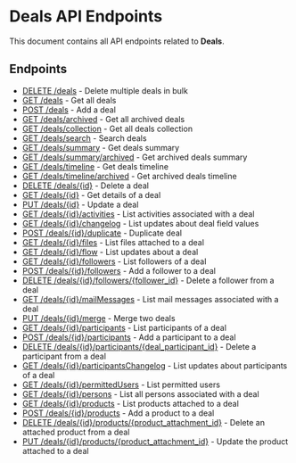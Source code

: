 # Deals API Endpoints

This document contains all API endpoints related to **Deals**.

## Endpoints

- [DELETE /deals](./deletedeals.md) - Delete multiple deals in bulk
- [GET /deals](./getdeals.md) - Get all deals
- [POST /deals](./adddeal.md) - Add a deal
- [GET /deals/archived](./getarchiveddeals.md) - Get all archived deals
- [GET /deals/collection](./getdealscollection.md) - Get all deals collection
- [GET /deals/search](./searchdeals.md) - Search deals
- [GET /deals/summary](./getdealssummary.md) - Get deals summary
- [GET /deals/summary/archived](./getarchiveddealssummary.md) - Get archived deals summary
- [GET /deals/timeline](./getdealstimeline.md) - Get deals timeline
- [GET /deals/timeline/archived](./getarchiveddealstimeline.md) - Get archived deals timeline
- [DELETE /deals/{id}](./deletedeal.md) - Delete a deal
- [GET /deals/{id}](./getdeal.md) - Get details of a deal
- [PUT /deals/{id}](./updatedeal.md) - Update a deal
- [GET /deals/{id}/activities](./getdealactivities.md) - List activities associated with a deal
- [GET /deals/{id}/changelog](./getdealchangelog.md) - List updates about deal field values
- [POST /deals/{id}/duplicate](./duplicatedeal.md) - Duplicate deal
- [GET /deals/{id}/files](./getdealfiles.md) - List files attached to a deal
- [GET /deals/{id}/flow](./getdealupdates.md) - List updates about a deal
- [GET /deals/{id}/followers](./getdealfollowers.md) - List followers of a deal
- [POST /deals/{id}/followers](./adddealfollower.md) - Add a follower to a deal
- [DELETE /deals/{id}/followers/{follower_id}](./deletedealfollower.md) - Delete a follower from a deal
- [GET /deals/{id}/mailMessages](./getdealmailmessages.md) - List mail messages associated with a deal
- [PUT /deals/{id}/merge](./mergedeals.md) - Merge two deals
- [GET /deals/{id}/participants](./getdealparticipants.md) - List participants of a deal
- [POST /deals/{id}/participants](./adddealparticipant.md) - Add a participant to a deal
- [DELETE /deals/{id}/participants/{deal_participant_id}](./deletedealparticipant.md) - Delete a participant from a deal
- [GET /deals/{id}/participantsChangelog](./getdealparticipantschangelog.md) - List updates about participants of a deal
- [GET /deals/{id}/permittedUsers](./getdealusers.md) - List permitted users
- [GET /deals/{id}/persons](./getdealpersons.md) - List all persons associated with a deal
- [GET /deals/{id}/products](./getdealproducts.md) - List products attached to a deal
- [POST /deals/{id}/products](./adddealproduct.md) - Add a product to a deal
- [DELETE /deals/{id}/products/{product_attachment_id}](./deletedealproduct.md) - Delete an attached product from a deal
- [PUT /deals/{id}/products/{product_attachment_id}](./updatedealproduct.md) - Update the product attached to a deal